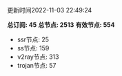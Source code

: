 更新时间2022-11-03 22:49:24

**总订阅: 45**
**总节点: 2513**
**有效节点: 554**
- ssr节点: 25
- ss节点: 159
- v2ray节点: 313
- trojan节点: 57
